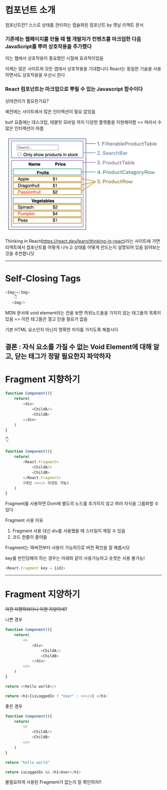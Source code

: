 # 컴포넌트 소개

컴포넌트란? 스스로 상태를 관리하는 캡슐화된 컴포넌트 by 옛날 리액트 문서


### 기존에는 웹페이지를 만들 때 웹 개발자가 컨텐츠를 마크업한 다음 JavaScript를 뿌려 상호작용을 추가했다
이는 웹에서 상호작용이 중요했던 시절에 효과적이었음


이제는 많은 사이트와 모든 앱에서 상호작용을 기대합니다
React는 동일한 기술을 사용하면서도 상호작용을 우선시 한다

### React 컴포넌트는 마크업으로 뿌릴 수 있는 Javascript 함수이다


상태관리가 필요한가요?

예전에는 사이트에서 많은 인터랙션이 필요 없었음

but! 요즘에는 데스크탑, 태블릿 모바일 까지 다양한 플랫폼을 지원해야함 => 따라서 수많은 인터랙션이 따름

![alt text](image.png)

Thinking in React(https://react.dev/learn/thinking-in-react)라는 사이트에 가면 리액트에서 컴포넌트를 어떻게 나누고 상태를 어떻게 만드는지 설명되어 있음 읽어보는 것을 추천합니닷


***

# Self-Closing Tags

```javascript
<Img></Img>  
    👇
   <Img/>
```

MDN 문서에 void element라는 칸을 보면 하위노드들을 가지지 않는 태그들의 목록이 있음
=> 이런 태그들은 열고 닫을 필요가 없음

기본 HTML 요소인지 아닌지 명확한 차이를 가지도록 해봅시다

## 결론 : 자식 요소를 가질 수 없는 Void Element에 대해 알고, 닫는 태그가 정말 필요한지 파악하자



# Fragment 지향하기

```javascript
function Component(){
    return(
        <div>
            <ChildA/>
            <ChildB>
        </div>
    )
}
```
👇
```javascript
function Component(){
    return(
        <React.Fragment>
            <ChildA/>
            <ChildB>
        </React.Fragment>
        (대신 <></> 이것도 가능)
    )
}
```

Fragment를 사용하면 Dom에 별도의 노드를 추가히지 않고 여러 자식을 그룹화할 수 있다

Fragment 사용 이유

1. Fragment 사용 대신 div를 사용했을 때 스타일이 깨질 수 있음
2. 코드 한줄이 줄어듦

Fragment는 16버전부터 사용이 가능하므로 버전 확인을 잘 해봅시닷

key를 반인딩해야 하는 경우는 아래와 같이 사용가능하고 숏컷은 사용 불가능!
```javascript
<React.Fragment key = {id}>
```

***
# Fragment 지양하기

~~아깐 지향하라더니 이젠 지양이네?~~

나쁜 경우
```javascript
function Component(){
    return(
        <>
            <div>
                <ChildA/>
                <ChildB>
            </div>
        </>
    )
}
```
```javascript
return <>hello world</>
```
```javascript
return <h1>{isLoggedIn ? "User" : <></>} </h1>
```



좋은 경우
```javascript
function Component(){
    return(
        <>
            <ChildA/>
            <ChildB>
        </>
    )
}
```
```javascript
return "hello world"
```
```javascript
return isLoggedIn && <h1>User</h1>
```

불필요하게 사용된 Fragment가 없는지 잘 확인하자!!